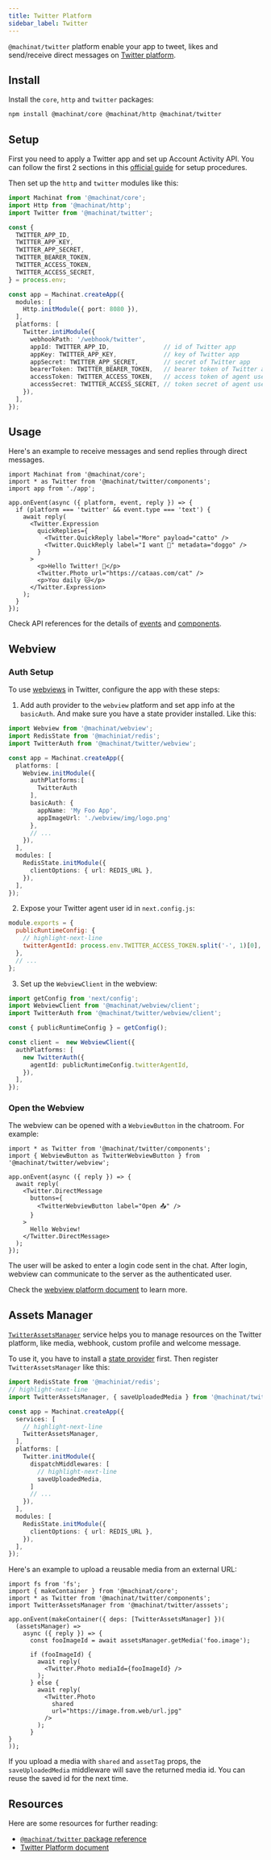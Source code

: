 ```yaml
---
title: Twitter Platform
sidebar_label: Twitter
---
```


`@machinat/twitter` platform enable your app to tweet, likes and send/receive direct messages on [Twitter platform](https://developers.facebook.com/docs/twitter-platform/).

## Install

Install the `core`, `http` and `twitter` packages:

```bash
npm install @machinat/core @machinat/http @machinat/twitter
```

## Setup

First you need to apply a Twitter app and set up Account Activity API.
You can follow the first 2 sections in this [official guide](https://developer.twitter.com/en/docs/twitter-api/premium/account-activity-api/guides/getting-started-with-webhooks)
for setup procedures.

Then set up the `http` and `twitter` modules like this:

```ts
import Machinat from '@machinat/core';
import Http from '@machinat/http';
import Twitter from '@machinat/twitter';

const {
  TWITTER_APP_ID,
  TWITTER_APP_KEY,
  TWITTER_APP_SECRET,
  TWITTER_BEARER_TOKEN,
  TWITTER_ACCESS_TOKEN,
  TWITTER_ACCESS_SECRET,
} = process.env;

const app = Machinat.createApp({
  modules: [
    Http.initModule({ port: 8080 }),
  ],
  platforms: [
    Twitter.intiModule({
      webhookPath: '/webhook/twitter',
      appId: TWITTER_APP_ID,               // id of Twitter app
      appKey: TWITTER_APP_KEY,             // key of Twitter app
      appSecret: TWITTER_APP_SECRET,       // secret of Twitter app
      bearerToken: TWITTER_BEARER_TOKEN,   // bearer token of Twitter app
      accessToken: TWITTER_ACCESS_TOKEN,   // access token of agent user
      accessSecret: TWITTER_ACCESS_SECRET, // token secret of agent user
    }),
  ],
});
```

## Usage

Here's an example to receive messages and send replies through direct messages.

```tsx
import Machinat from '@machinat/core';
import * as Twitter from '@machinat/twitter/components';
import app from './app';

app.onEvent(async ({ platform, event, reply }) => {
  if (platform === 'twitter' && event.type === 'text') {
    await reply(
      <Twitter.Expression
        quickReplies={
          <Twitter.QuickReply label="More" payload="catto" />
          <Twitter.QuickReply label="I want 🐶" metadata="doggo" />
        }
      >
        <p>Hello Twitter! 👋</p>
        <Twitter.Photo url="https://cataas.com/cat" />
        <p>You daily 🐱</p>
      </Twitter.Expression>
    );
  }
});
```

Check API references for the details of [events](https://machinat.com/api/modules/twitter#twitterevent)
and [components](https://machinat.com/api/modules/twitter_components).

## Webview

### Auth Setup

To use [webviews](./embedded-webview) in Twitter,
configure the app with these steps:

1. Add auth provider to the `webview` platform and set app info at the `basicAuth`.
   And make sure you have a state provider installed.
   Like this:

```ts
import Webview from '@machinat/webview';
import RedisState from '@machiniat/redis';
import TwitterAuth from '@machinat/twitter/webview';

const app = Machinat.createApp({
  platforms: [
    Webview.initModule({
      authPlatforms:[
        TwitterAuth
      ],
      basicAuth: {
        appName: 'My Foo App',
        appImageUrl: './webview/img/logo.png'
      },
      // ...
    }),
  ],
  modules: [
    RedisState.initModule({
      clientOptions: { url: REDIS_URL },
    }),
  ],
});
```

2. Expose your Twitter agent user id in `next.config.js`:

```js
module.exports = {
  publicRuntimeConfig: {
    // highlight-next-line
    twitterAgentId: process.env.TWITTER_ACCESS_TOKEN.split('-', 1)[0],
  },
  // ...
};
```

3. Set up the `WebviewClient` in the webview:

```ts
import getConfig from 'next/config';
import WebviewClient from '@machinat/webview/client';
import TwitterAuth from '@machinat/twitter/webview/client';

const { publicRuntimeConfig } = getConfig();

const client =  new WebviewClient({
  authPlatforms: [
    new TwitterAuth({
      agentId: publicRuntimeConfig.twitterAgentId,
    }),
  ],
});
```

### Open the Webview

The webview can be opened with a `WebviewButton` in the chatroom.
For example:

```tsx
import * as Twitter from '@machinat/twitter/components';
import { WebviewButton as TwitterWebviewButton } from '@machinat/twitter/webview';

app.onEvent(async ({ reply }) => {
  await reply(
    <Twitter.DirectMessage
      buttons={
        <TwitterWebviewButton label="Open 📤" />
      }
    >
      Hello Webview!
    </Twitter.DirectMessage>
  );
});
```

The user will be asked to enter a login code sent in the chat.
After login, webview can communicate to the server as the authenticated user.

Check the [webview platform document](https://machinat.com/docs/embedded-webview)
to learn more.

## Assets Manager

[`TwitterAssetsManager`](https://machinat.com/api/classes/twitter_asset.twitterassetsmanager.html)
service helps you to manage resources on the Twitter platform,
like media, webhook, custom profile and welcome message.

To use it, you have to install a [state provider](./using-states) first.
Then register `TwitterAssetsManager` like this:

```ts
import RedisState from '@machiniat/redis';
// highlight-next-line
import TwitterAssetsManager, { saveUploadedMedia } from '@machinat/twitter/asssets';

const app = Machinat.createApp({
  services: [
    // highlight-next-line
    TwitterAssetsManager,
  ],
  platforms: [
    Twitter.initModule({
      dispatchMiddlewares: [
        // highlight-next-line
        saveUploadedMedia,
      ]
      // ...
    }),
  ],
  modules: [
    RedisState.initModule({
      clientOptions: { url: REDIS_URL },
    }),
  ],
});
```

Here's an example to upload a reusable media from an external URL:

```tsx
import fs from 'fs';
import { makeContainer } from '@machinat/core';
import * as Twitter from '@machinat/twitter/components';
import TwitterAssetsManager from '@machinat/twitter/asssets';

app.onEvent(makeContainer({ deps: [TwitterAssetsManager] })(
  (assetsManager) =>
    async ({ reply }) => {
      const fooImageId = await assetsManager.getMedia('foo.image');

      if (fooImageId) {
        await reply(
          <Twitter.Photo mediaId={fooImageId} />
        );
      } else {
        await reply(
          <Twitter.Photo
            shared
            url="https://image.from.web/url.jpg"
          />
        );
      }
}
));
```

If you upload a media with `shared` and `assetTag` props,
the `saveUploadedMedia` middleware will save the returned media id.
You can reuse the saved id for the next time.

## Resources

Here are some resources for further reading:

- [`@machinat/twitter` package reference](https://machinat.com/api/modules/twitter.html)
- [Twitter Platform document](https://developers.facebook.com/docs/twitter-platform)
